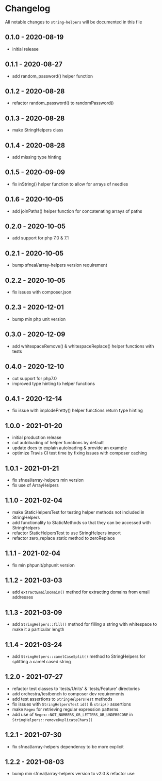 # Changelog

All notable changes to `string-helpers` will be documented in this file


## 0.1.0 - 2020-08-19
- initial release


## 0.1.1 - 2020-08-27
- add random_password() helper function


## 0.1.2 - 2020-08-28
- refactor random_password() to randomPassword()


## 0.1.3 - 2020-08-28
- make StringHelpers class


## 0.1.4 - 2020-08-28
- add missing type hinting


## 0.1.5 - 2020-09-09
- fix inString() helper function to allow for arrays of needles


## 0.1.6 - 2020-10-05
- add joinPaths() helper function for concatenating arrays of paths


## 0.2.0 - 2020-10-05
- add support for php 7.0 & 7.1


## 0.2.1 - 2020-10-05
- bump sfneal/array-helpers version requirement


## 0.2.2 - 2020-10-05
- fix issues with composer.json


## 0.2.3 - 2020-12-01
- bump min php unit version


## 0.3.0 - 2020-12-09
- add whitespaceRemove() & whitespaceReplace() helper functions with tests


## 0.4.0 - 2020-12-10
- cut support for php7.0
- improved type hinting to helper functions


## 0.4.1 - 2020-12-14
- fix issue with implodePretty() helper functions return type hinting


## 1.0.0 - 2021-01-20
- initial production release
- cut autoloading of helper functions by default 
- update docs to explain autoloading & provide an example
- optimize Travis CI test time by fixing issues with composer caching


## 1.0.1 - 2021-01-21
- fix sfneal/array-helpers min version
- fix use of ArrayHelpers


## 1.1.0 - 2021-02-04
- make StaticHelpersTest for testing helper methods not included in StringHelpers
- add functionality to StaticMethods so that they can be accessed with StringHelpers
- refactor StaticHelpersTest to use StringHelpers import
- refactor zero_replace static method to zeroReplace


## 1.1.1 - 2021-02-04
- fix min phpunit/phpunit version


## 1.1.2 - 2021-03-03
- add `extractEmailDomain()` method for extracting domains from email addresses


## 1.1.3 - 2021-03-09
- add `StringHelpers::fill()` method for filling a string with whitespace to make it a particular length


## 1.1.4 - 2021-03-24
- add `StringHelpers::camelCaseSplit()` method to StringHelpers for splitting a camel cased string


## 1.2.0 - 2021-07-27
- refactor test classes to 'tests/Units' & 'tests/Feature' directories
- add orchestra/testbench to composer dev requirements
- add test assertions to `StringHelpersTest` methods
- fix issues with `StringHelpersTest` `id()` & `strip()` assertions
- make `Regex` for retrieving regular expression patterns
- add use of `Regex::NOT_NUMBERS_OR_LETTERS_OR_UNDERSCORE` in `StringHelpers::removeDuplicateChars()`


## 1.2.1 - 2021-07-30
- fix sfneal/array-helpers dependency to be more explicit

 
## 1.2.2 - 2021-08-03
- bump min sfneal/array-helpers version to v2.0 & refactor use
